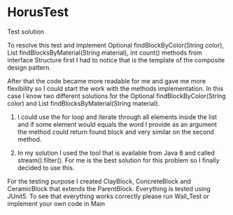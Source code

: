 # HorusTest
Test solution

To resolve this test and implement Optional<Block> findBlockByColor(String color), List<Block> findBlocksByMaterial(String material),
int count() methods from interface Structure first I had to notice that is the template of the composite design pattern.
  
After that the code became more readable for me and gave me more flexibility so I could start the work with the methods implementation.
In this case I know two different solutions for the Optional<Block> findBlockByColor(String color) and
List<Block> findBlocksByMaterial(String material).
  
  1. I could use the for loop and iterate through all elements inside the list and if some element would equals the word I provide as
  an argument the method could return found block and very similar on the second method.
  
  2. In my solution I used the tool that is available from Java 8 and called stream().filter(). For me is the best solution for this 
  problem so I finally decided to use this.
 
For the testing purpose I created ClayBlock, ConcreteBlock and CeramicBlock that extends the ParentBlock. Everything is tested using 
JUnit5. To see that everything works correctly please run Wall_Test or implement your own code in Main 
  
